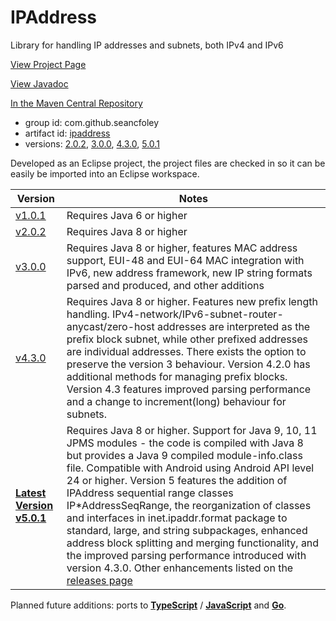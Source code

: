 # IPAddress
Library for handling IP addresses and subnets, both IPv4 and IPv6

[View Project Page](https://seancfoley.github.io/IPAddress/)

[View Javadoc](https://seancfoley.github.io/IPAddress/IPAddress/apidocs/)

[In the Maven Central Repository](https://repo1.maven.org/maven2/com/github/seancfoley/ipaddress/)
- group id: com.github.seancfoley
- artifact id: [ipaddress](https://search.maven.org/search?q=ipaddress)
- versions: [2.0.2](https://search.maven.org/artifact/com.github.seancfoley/ipaddress/2.0.2/jar), [3.0.0](https://search.maven.org/artifact/com.github.seancfoley/ipaddress/3.0.0/jar), [4.3.0](https://search.maven.org/artifact/com.github.seancfoley/ipaddress/4.3.0/jar), [5.0.1](https://search.maven.org/artifact/com.github.seancfoley/ipaddress/5.0.1/jar)

Developed as an Eclipse project, the project files are checked in so it can be easily be imported into an Eclipse workspace.

Version | Notes
------- | -------------
[v1.0.1](https://github.com/seancfoley/IPAddress/releases/tag/v1.0.1) | Requires Java 6 or higher
[v2.0.2](https://github.com/seancfoley/IPAddress/releases/tag/v2.0.2) | Requires Java 8 or higher
[v3.0.0](https://github.com/seancfoley/IPAddress/releases/tag/v3.0.0) | Requires Java 8 or higher, features MAC address support, EUI-48 and EUI-64 MAC integration with IPv6, new address framework, new IP string formats parsed and produced, and other additions
[v4.3.0](https://github.com/seancfoley/IPAddress/releases/tag/v4.3.0) | Requires Java 8 or higher.  Features new prefix length handling.  IPv4-network/IPv6-subnet-router-anycast/zero-host addresses are interpreted as the prefix block subnet, while other prefixed addresses are individual addresses. There exists the option to preserve the version 3 behaviour.  Version 4.2.0 has additional methods for managing prefix blocks.  Version 4.3 features improved parsing performance and a change to increment(long) behaviour for subnets.
**[Latest Version v5.0.1](https://github.com/seancfoley/IPAddress/releases/tag/v5.0.1)** | Requires Java 8 or higher.  Support for Java 9, 10, 11 JPMS modules - the code is compiled with Java 8 but provides a Java 9 compiled module-info.class file.  Compatible with Android using Android API level 24 or higher.  Version 5 features the addition of IPAddress sequential range classes IP\*AddressSeqRange, the reorganization of classes and interfaces in inet.ipaddr.format package to standard, large, and string subpackages, enhanced address block splitting and merging functionality, and the improved parsing performance introduced with version 4.3.0.  Other enhancements listed on the [releases page](https://github.com/seancfoley/IPAddress/releases/tag/v5.0.0)

Planned future additions: ports to [**TypeScript**](https://www.typescriptlang.org/) / [**JavaScript**](https://www.npmjs.com/) and [**Go**](https://golang.org/).
